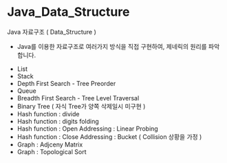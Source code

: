 # Java_Data_Structure
Java 자료구조 ( Data_Structure )

* Java를 이용한 자료구조로 여러가지 방식을 직접 구현하여, 제네릭의 원리를 파악합니다.
  
- List
- Stack
- Depth First Search - Tree Preorder
- Queue
- Breadth First Search - Tree Level Traversal
- Binary Tree ( 자식 Tree가 양쪽 삭제일시 미구현 )
- Hash function : divide
- Hash function : digits folding
- Hash function : Open Addressing : Linear Probing
- Hash function : Close Addressing : Bucket ( Collision 상황을 가정 )
- Graph : Adjceny Matrix
- Graph : Topological Sort
